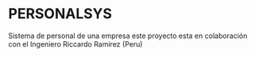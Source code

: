 # PERSONALSYS
Sistema de personal de una empresa este proyecto esta en colaboración con el Ingeniero Riccardo Ramirez (Peru)
